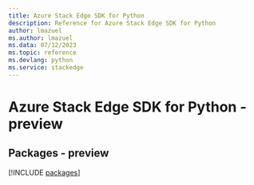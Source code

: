 ```yaml
---
title: Azure Stack Edge SDK for Python
description: Reference for Azure Stack Edge SDK for Python
author: lmazuel
ms.author: lmazuel
ms.data: 07/12/2023
ms.topic: reference
ms.devlang: python
ms.service: stackedge
---
```

# Azure Stack Edge SDK for Python - preview
## Packages - preview
[!INCLUDE [packages](stack-edge-index.md)]